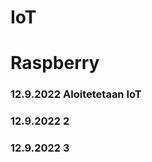# IoT
<h1>Raspberry</h1>

<h3>12.9.2022 Aloitetetaan IoT</h3>
<h3>12.9.2022 2</h3>
<h3>12.9.2022 3</h3>
